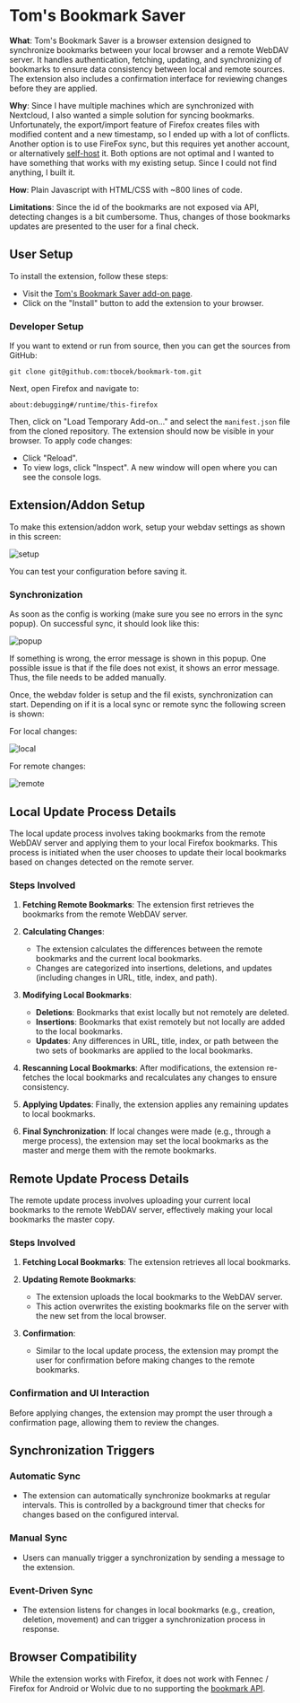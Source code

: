 # Tom's Bookmark Saver

**What**: Tom's Bookmark Saver is a browser extension designed to synchronize bookmarks between your local browser and a remote WebDAV server. It handles authentication, fetching, updating, and synchronizing of bookmarks to ensure data consistency between local and remote sources. The extension also includes a confirmation interface for reviewing changes before they are applied.

**Why**: Since I have multiple machines which are synchronized with Nextcloud, I also wanted a simple solution for syncing bookmarks. Unfortunately, the export/import feature of Firefox creates files with modified content and a new timestamp, so I ended up with a lot of conflicts. Another option is to use FireFox sync, but this requires yet another account, or alternatively [self-host](https://github.com/mozilla-services/syncstorage-rs) it. Both options are not optimal and I wanted to have something that works with my existing setup. Since I could not find anything, I built it.

**How**: Plain Javascript with HTML/CSS with ~800 lines of code.

**Limitations**: Since the id of the bookmarks are not exposed via API, detecting changes is a bit cumbersome. Thus, changes of those bookmarks updates are presented to the user for a final check.

## User Setup
To install the extension, follow these steps:

* Visit the [Tom's Bookmark Saver add-on page](https://addons.mozilla.org/en-US/firefox/addon/tom-s-bookmark-saver/).
* Click on the "Install" button to add the extension to your browser.

### Developer Setup
If you want to extend or run from source, then you can get the sources from GitHub:

```
git clone git@github.com:tbocek/bookmark-tom.git
```
Next, open Firefox and navigate to:
```
about:debugging#/runtime/this-firefox
```
Then, click on "Load Temporary Add-on..." and select the ```manifest.json``` file from the cloned repository. The extension should now be visible in your browser. To apply code changes:
   * Click "Reload".
   * To view logs, click "Inspect". A new window will open where you can see the console logs.

## Extension/Addon Setup
To make this extension/addon work, setup your webdav settings as shown in this screen:

![setup](setup.png)

You can test your configuration before saving it.

### Synchronization

As soon as the config is working (make sure you see no errors in the sync popup). On successful sync, it should look like this:

![popup](popup.png)

If something is wrong, the error message is shown in this popup. One possible issue is that if the file does not exist, it shows an error message. Thus, the file needs to be added manually.

Once, the webdav folder is setup and the fil exists, synchronization can start. Depending on if it is a local sync or remote sync the following screen is shown:

For local changes:

![local](local.png)

For remote changes:

![remote](remote.png)

## Local Update Process Details

The local update process involves taking bookmarks from the remote WebDAV server and applying them to your local Firefox bookmarks. This process is initiated when the user chooses to update their local bookmarks based on changes detected on the remote server.

### Steps Involved
1. **Fetching Remote Bookmarks**: The extension first retrieves the bookmarks from the remote WebDAV server.

2. **Calculating Changes**:
   - The extension calculates the differences between the remote bookmarks and the current local bookmarks.
   - Changes are categorized into insertions, deletions, and updates (including changes in URL, title, index, and path).

3. **Modifying Local Bookmarks**:
   - **Deletions**: Bookmarks that exist locally but not remotely are deleted.
   - **Insertions**: Bookmarks that exist remotely but not locally are added to the local bookmarks.
   - **Updates**: Any differences in URL, title, index, or path between the two sets of bookmarks are applied to the local bookmarks.

4. **Rescanning Local Bookmarks**: After modifications, the extension re-fetches the local bookmarks and recalculates any changes to ensure consistency.

5. **Applying Updates**: Finally, the extension applies any remaining updates to local bookmarks.

6. **Final Synchronization**: If local changes were made (e.g., through a merge process), the extension may set the local bookmarks as the master and merge them with the remote bookmarks.

## Remote Update Process Details

The remote update process involves uploading your current local bookmarks to the remote WebDAV server, effectively making your local bookmarks the master copy.

### Steps Involved
1. **Fetching Local Bookmarks**: The extension retrieves all local bookmarks.

2. **Updating Remote Bookmarks**:
   - The extension uploads the local bookmarks to the WebDAV server.
   - This action overwrites the existing bookmarks file on the server with the new set from the local browser.

3. **Confirmation**:
   - Similar to the local update process, the extension may prompt the user for confirmation before making changes to the remote bookmarks.

### Confirmation and UI Interaction
Before applying changes, the extension may prompt the user through a confirmation page, allowing them to review the changes.

## Synchronization Triggers

### Automatic Sync
- The extension can automatically synchronize bookmarks at regular intervals. This is controlled by a background timer that checks for changes based on the configured interval.

### Manual Sync
- Users can manually trigger a synchronization by sending a message to the extension.

### Event-Driven Sync
- The extension listens for changes in local bookmarks (e.g., creation, deletion, movement) and can trigger a synchronization process in response.

## Browser Compatibility
While the extension works with Firefox, it does not work with Fennec / Firefox for Android or Wolvic due to no supporting the [bookmark API](https://developer.mozilla.org/en-US/docs/Mozilla/Add-ons/WebExtensions/API/bookmarks).
